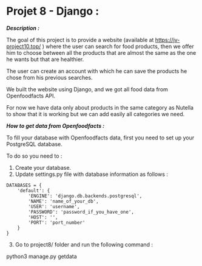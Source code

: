 # Projet 8 - Django :

**_Description :_**

The goal of this project is to provide a website (available at https://jv-project10.top/ ) where the user can search for food products, then we offer him to choose between all the products that are almost the same as the one he wants but that are healthier.

The user can create an account with which he can save the products he chose from his previous searches.

We built the website using Django, and we got all food data from Openfoodfacts API.

For now we have data only about products in the same category as Nutella to show that it is working but we can add easily all categories we need. 


**_How to get data from Openfoodfacts :_**

To fill your database with Openfoodfacts data, first you need to set up your PostgreSQL database.

To do so you need to :
1) Create your database.
2) Update settings.py file with database information as follows :

```
DATABASES = {
    'default': {
        'ENGINE': 'django.db.backends.postgresql',
        'NAME': 'name_of_your_db',
        'USER': 'username',
        'PASSWORD': 'password_if_you_have_one',
        'HOST': '',
        'PORT': 'port_number'
    }
}
```

3) Go to project8/ folder and run the following command :

python3 manage.py getdata
